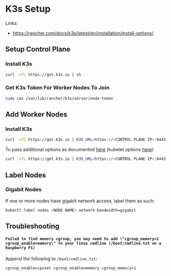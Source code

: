 # K3s Setup

Links:
* https://rancher.com/docs/k3s/latest/en/installation/install-options/

## Setup Control Plane
### Install K3s
```sh
curl -sfL https://get.k3s.io | sh -
```

### Get K3s Token For Worker Nodes To Join
```sh
sudo cat /var/lib/rancher/k3s/server/node-token
```

## Add Worker Nodes
### Install K3s
```sh
curl -sfL https://get.k3s.io | K3S_URL=https://<CONTROL PLANE IP>:6443 K3S_TOKEN=<TOKEN> sh -
```

To pass additional options as documented [here](https://rancher.com/docs/k3s/latest/en/installation/install-options/agent-config/) (kubelet options [here](https://kubernetes.io/docs/reference/command-line-tools-reference/kubelet/)):
```sh
curl -sfL https://get.k3s.io | K3S_URL=https://<CONTROL PLANE IP>:6443 K3S_TOKEN=<TOKEN> sh -s - --kubelet-arg="max-pods=2"
```

## Label Nodes
### Gigabit Nodes

If one or more nodes have gigabit network access, label them as such:
```sh
kubectl label nodes <NODE NAME> network-bandwidth=gigabit
```

## Troubleshooting

#### `Failed to find memory cgroup, you may need to add \"cgroup_memory=1 cgroup_enable=memory\" to your linux cmdline (/boot/cmdline.txt on a Raspberry Pi)`

Append the following to `/boot/cmdline.txt`:
```
cgroup_enable=cpuset cgroup_enable=memory cgroup_memory=1
```
